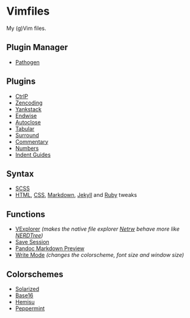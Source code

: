 # Vimfiles

My (g)Vim files.

## Plugin Manager

- [Pathogen](https://github.com/tpope/vim-pathogen "Pathogen")

## Plugins

- [CtrlP](https://github.com/kien/ctrlp.vim "CtrlP")
- [Zencoding](https://github.com/mattn/zencoding-vim "Zencoding")
- [Yankstack](https://github.com/maxbrunsfeld/vim-yankstack "Yankstack")
- [Endwise](https://github.com/tpope/vim-endwise "Endwise")
- [Autoclose](https://github.com/Townk/vim-autoclose "Autoclose")
- [Tabular](https://github.com/godlygeek/tabular "Tabular")
- [Surround](https://github.com/tpope/vim-surround "Surround")
- [Commentary](https://github.com/tpope/vim-commentary "Commentary")
- [Numbers](https://github.com/myusuf3/numbers.vim/ "Numbers")
- [Indent Guides](https://github.com/nathanaelkane/vim-indent-guides "Indent Guides")

## Syntax

- [SCSS](https://github.com/cakebaker/scss-syntax.vim "SCSS")
- [HTML](https://github.com/gummesson/vimfiles/blob/master/.vim/bundle/tweaks/after/syntax/html.vim "HTML tweaks"), [CSS](https://github.com/gummesson/vimfiles/blob/master/.vim/bundle/tweaks/after/syntax/css.vim "CSS tweaks"), [Markdown](https://github.com/gummesson/vimfiles/blob/master/.vim/bundle/tweaks/ftplugin/markdown.vim "Markdown tweaks"), [Jekyll](https://github.com/gummesson/vimfiles/blob/master/.vim/bundle/tweaks/after/syntax/markdown.vim "Jekyll tweaks") and [Ruby](https://github.com/gummesson/vimfiles/blob/master/.vim/bundle/tweaks/ftdetect/ruby.vim "Ruby tweaks") tweaks

## Functions

- [VExplorer](https://github.com/gummesson/vimfiles/blob/master/.vimrc#L178 "VExplorer") *(makes the native file explorer [Netrw](http://vimdoc.sourceforge.net/htmldoc/pi_netrw.html "Netrw") behave more like [NERDTree](https://github.com/scrooloose/nerdtree "NERDTree"))*
- [Save Session](https://gist.github.com/gummesson/4750775 "Save Session")
- [Pandoc Markdown Preview](https://gist.github.com/4649514 "Pandoc Markdown Preview")
- [Write Mode](https://github.com/gummesson/vimfiles/blob/master/.gvimrc#L55 "Write Mode") *(changes the colorscheme, font size and window size)*

## Colorschemes

- [Solarized](https://github.com/altercation/vim-colors-solarized "Solarized")
- [Base16](https://github.com/chriskempson/base16-vim "Base16")
- [Hemisu](https://github.com/noahfrederick/Hemisu "Hemisu")
- [Peppermint](https://github.com/gummesson/vimfiles/tree/master/.vim/bundle/peppermint/colors/peppermint.vim "Peppermint")